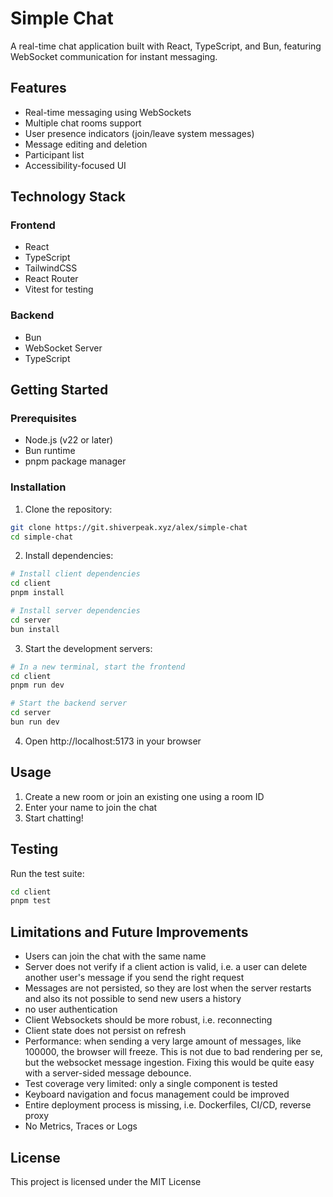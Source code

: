 # Simple Chat


A real-time chat application built with React, TypeScript, and Bun, featuring WebSocket communication for instant messaging.

## Features

- Real-time messaging using WebSockets
- Multiple chat rooms support
- User presence indicators (join/leave system messages)
- Message editing and deletion
- Participant list
- Accessibility-focused UI

## Technology Stack

### Frontend
- React
- TypeScript
- TailwindCSS
- React Router
- Vitest for testing

### Backend
- Bun
- WebSocket Server
- TypeScript

## Getting Started

### Prerequisites
- Node.js (v22 or later)
- Bun runtime
- pnpm package manager

### Installation

1. Clone the repository:
```bash
git clone https://git.shiverpeak.xyz/alex/simple-chat
cd simple-chat
```

2. Install dependencies:
```bash
# Install client dependencies
cd client
pnpm install

# Install server dependencies
cd server
bun install
```

3. Start the development servers:

```bash
# In a new terminal, start the frontend
cd client
pnpm run dev

# Start the backend server
cd server
bun run dev
```

4. Open http://localhost:5173 in your browser


## Usage

1. Create a new room or join an existing one using a room ID
2. Enter your name to join the chat
3. Start chatting!

## Testing


Run the test suite:

```bash
cd client
pnpm test
```

## Limitations and Future Improvements

- Users can join the chat with the same name
- Server does not verify if a client action is valid, i.e. a user can delete another user's message if you send the right request
- Messages are not persisted, so they are lost when the server restarts and also its not possible to send new users a history
- no user authentication
- Client Websockets should be more robust, i.e. reconnecting
- Client state does not persist on refresh
- Performance: when sending a very large amount of messages, like 100000, the browser will freeze. This is not due to bad rendering per se, but the websocket message ingestion. Fixing this would be quite easy with a server-sided message debounce.
- Test coverage very limited: only a single component is tested
- Keyboard navigation and focus management could be improved
- Entire deployment process is missing, i.e. Dockerfiles, CI/CD, reverse proxy
- No Metrics, Traces or Logs

## License

This project is licensed under the MIT License

